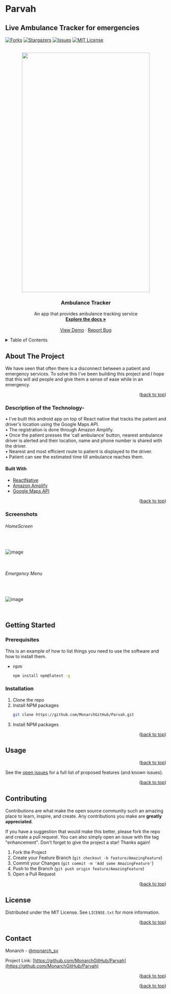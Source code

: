 # Parvah
## Live Ambulance Tracker for emergencies
<div id="top"></div>

[![Forks][forks-shield]][forks-url]
[![Stargazers][stars-shield]][stars-url]
[![Issues][issues-shield]][issues-url]
[![MIT License][license-shield]][license-url]

<!-- PROJECT LOGO -->
<br />
<div align="center">
  <a href="https://github.com/MonarchGitHub/Parvah">
    <img src="https://user-images.githubusercontent.com/74449136/165089795-38dfd39f-d436-4fb5-92f1-23824e60f3cd.png" width="400" height="750">
  </a>

  <h3 align="center">Ambulance Tracker</h3>

  <p align="center">
    An app that provides ambulance tracking service
    <br />
    <a href="https://github.com/MonarchGitHub/Parvah/blob/master/README.md"><strong>Explore the docs »</strong></a>
    <br />
    <br />
    <a href="https://github.com/MonarchGitHub/Parvah">View Demo</a>
    ·
    <a href="https://github.com/MonarchGitHub/Parvah/issues">Report Bug</a>
  </p>
</div>

<!-- TABLE OF CONTENTS -->
<details>
  <summary>Table of Contents</summary>
  <ol>
    <li>
      <a href="#about-the-project">About The Project</a>
      <ul>
        <li><a href="#built-with">Built With</a></li>
      </ul>
    </li>
    <li>
      <a href="#getting-started">Getting Started</a>
      <ul>
        <li><a href="#prerequisites">Prerequisites</a></li>
        <li><a href="#installation">Installation</a></li>
      </ul>
    </li>
    <!-- <li><a href="#usage">Usage</a></li> -->
    <li><a href="#license">License</a></li>
    <li><a href="#contact">Contact</a></li>
    <li><a href="#acknowledgments">Acknowledgments</a></li>
  </ol>
</details>

<!-- ABOUT THE PROJECT -->

## About The Project
We have seen that often there is a disconnect between a patient and emergency services. To solve this I've been building this project and I hope that this will aid people and give them a sense of ease while in an emergency.

<p align="right">(<a href="#top">back to top</a>)</p>

### Description of the Technology-
•    I’ve built this android app on top of React native that tracks the patient and driver's location using the Google Maps API. <br>
•    The registration is done through Amazon Amplify. <br>
•    Once the patient presses the ‘call ambulance’ button, nearest ambulance driver is alerted and their location, name and phone number is shared with the driver.<br>
•    Nearest and most efficient route to patient is displayed to the driver.<br>
•    Patient can see the estimated time till ambulance reaches them.
<br>
#### Built With
- [ReactNative](https://reactnative.dev/)
- [Amazon Amplify](https://aws.amazon.com/amplify/)
- [Google Maps API](https://developers.google.com/maps)

<p align="right">(<a href="#top">back to top</a>)</p>

### Screenshots

###### HomeScreen

<br>

![image](https://user-images.githubusercontent.com/74449136/165089813-51115eaa-6861-4bdc-bf72-c6991ff564e9.png)

<br>

###### Emergency Menu

<br>


![image](https://user-images.githubusercontent.com/74449136/165089730-cd368d81-e604-4897-9600-d5c4abad9ae0.png)

<br>

<!-- GETTING STARTED -->

## Getting Started

### Prerequisites

This is an example of how to list things you need to use the software and how to install them.

- npm
  ```sh
  npm install npm@latest -g
  ```

### Installation

1. Clone the repo
2. Install NPM packages
   ```sh
   git clone https://github.com/MonarchGitHub/Parvah.git
   ```
3. Install NPM packages


<p align="right">(<a href="#top">back to top</a>)</p>

<!-- USAGE EXAMPLES -->

## Usage


<p align="right">(<a href="#top">back to top</a>)</p>

See the [open issues](https://github.com/MonarchGitHub/Parvah/issues) for a full list of proposed features (and known issues).

<p align="right">(<a href="#top">back to top</a>)</p>

<!-- CONTRIBUTING -->

## Contributing

Contributions are what make the open source community such an amazing place to learn, inspire, and create. Any contributions you make are **greatly appreciated**.

If you have a suggestion that would make this better, please fork the repo and create a pull request. You can also simply open an issue with the tag "enhancement".
Don't forget to give the project a star! Thanks again!

1. Fork the Project
2. Create your Feature Branch (`git checkout -b feature/AmazingFeature`)
3. Commit your Changes (`git commit -m 'Add some AmazingFeature'`)
4. Push to the Branch (`git push origin feature/AmazingFeature`)
5. Open a Pull Request

<p align="right">(<a href="#top">back to top</a>)</p>

<!-- LICENSE -->

## License

Distributed under the MIT License. See `LICENSE.txt` for more information.

<p align="right">(<a href="#top">back to top</a>)</p>

<!-- CONTACT -->

## Contact

Monarch - [@monarch_sv](https://twitter.com/monarch_sv)

Project Link: [https://github.com/MonarchGitHub/Parvah](https://github.com/MonarchGitHub/Parvah)

<p align="right">(<a href="#top">back to top</a>)</p>

<!-- ACKNOWLEDGMENTS -->

<p align="right">(<a href="#top">back to top</a>)</p>

<!-- MARKDOWN LINKS & IMAGES -->
<!-- https://www.markdownguide.org/basic-syntax/#reference-style-links -->

[forks-shield]:https://img.shields.io/github/forks/MonarchGitHub/Parvah?style=for-the-badge
[forks-url]: https://github.com/MonarchGitHub/Parvah/network/members
[stars-shield]: https://img.shields.io/github/stars/MonarchGitHub/Parvah?style=for-the-badge
[stars-url]: https://github.com/MonarchGitHub/Parvah/stargazers
[issues-shield]:https://img.shields.io/github/issues/MonarchGitHub/Parvah?style=for-the-badge
[issues-url]: https://github.com/MonarchGitHub/Parvah/issues
[license-shield]: https://img.shields.io/github/license/othneildrew/Best-README-Template.svg?style=for-the-badge
[license-url]: https://github.com/MonarchGitHub/Parvah/blob/master/LICENSE.txt

